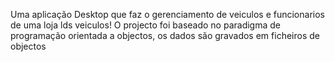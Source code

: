 Uma aplicação Desktop que faz o gerenciamento de veiculos e funcionarios de uma loja lds veiculos!
O projecto foi baseado no paradigma de programação orientada a objectos, os dados são gravados em ficheiros de objectos
